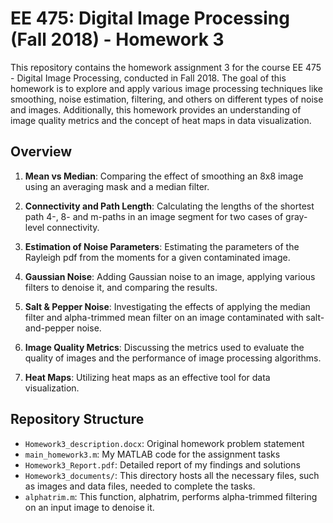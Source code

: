 # EE 475: Digital Image Processing (Fall 2018) - Homework 3

This repository contains the homework assignment 3 for the course EE 475 - Digital Image Processing, conducted in Fall 2018. The goal of this homework is to explore and apply various image processing techniques like smoothing, noise estimation, filtering, and others on different types of noise and images. Additionally, this homework provides an understanding of image quality metrics and the concept of heat maps in data visualization.

## Overview

1. **Mean vs Median**: Comparing the effect of smoothing an 8x8 image using an averaging mask and a median filter.

2. **Connectivity and Path Length**: Calculating the lengths of the shortest path 4-, 8- and m-paths in an image segment for two cases of gray-level connectivity.

3. **Estimation of Noise Parameters**: Estimating the parameters of the Rayleigh pdf from the moments for a given contaminated image.

4. **Gaussian Noise**: Adding Gaussian noise to an image, applying various filters to denoise it, and comparing the results.

5. **Salt & Pepper Noise**: Investigating the effects of applying the median filter and alpha-trimmed mean filter on an image contaminated with salt-and-pepper noise.

6. **Image Quality Metrics**: Discussing the metrics used to evaluate the quality of images and the performance of image processing algorithms.

7. **Heat Maps**: Utilizing heat maps as an effective tool for data visualization.


## Repository Structure

- `Homework3_description.docx`: Original homework problem statement
- `main_homework3.m`: My MATLAB code for the assignment tasks
- `Homework3_Report.pdf`: Detailed report of my findings and solutions
- `Homework3_documents/`: This directory hosts all the necessary files, such as images and data files, needed to complete the tasks.
- `alphatrim.m`: This function, alphatrim, performs alpha-trimmed filtering on an input image to denoise it.
